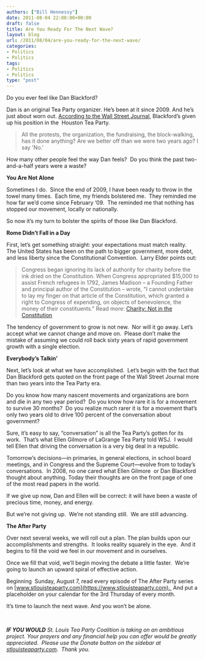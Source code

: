 ```yaml
---
authors: ["Bill Hennessy"]
date: 2011-08-04 22:08:00+00:00
draft: false
title: Are You Ready For The Next Wave?
layout: blog
url: /2011/08/04/are-you-ready-for-the-next-wave/
categories:
- Politics
- Politics
tags:
- Politics
- Politics
type: "post"
---
```


Do you ever feel like Dan Blackford?

Dan is an original Tea Party organizer. He’s been at it since 2009. And he’s just about worn out. [According to the Wall Street Journal](https://online.wsj.com/article/SB10001424053111903635604576474050402040650.html?KEYWORDS=tea+party), Blackford’s given up his position in the  Houston Tea Party.



> All the protests, the organization, the fundraising, the block-walking, has it done anything? Are we better off than we were two years ago? I say 'No.’



How many other people feel the way Dan feels?  Do you think the past two-and-a-half years were a waste?

**You Are Not Alone**

Sometimes I do.  Since the end of 2009, I have been ready to throw in the towel many times.  Each time, my friends bolstered me.  They reminded me how far we’d come since February ‘09.  The reminded me that nothing has stopped our movement, locally or nationally.

So now it’s my turn to bolster the spirits of those like Dan Blackford.

**Rome Didn’t Fall in a Day**

First, let’s get something straight: your expectations must match reality.  The United States has been on the path to bigger government, more debt, and less liberty since the Constitutional Convention.  Larry Elder points out:



> Congress began ignoring its lack of authority for charity before the ink dried on the Constitution. When Congress appropriated $15,000 to assist French refugees in 1792, James Madison – a Founding Father and principal author of the Constitution – wrote, "I cannot undertake to lay my finger on that article of the Constitution, which granted a right to Congress of expending, on objects of benevolence, the money of their constituents."
Read more: [Charity: Not in the Constitution](https://www.wnd.com/index.php?pageId=108045#ixzz1U3lot3ii)



The tendency of government to grow is not new.  Nor will it go away. Let’s accept what we cannot change and move on.  Please don’t make the mistake of assuming we could roll back sixty years of rapid government growth with a single election.  

**Everybody’s Talkin’**

Next, let’s look at what we have accomplished.  Let’s begin with the fact that Dan Blackford gets quoted on the front page of the Wall Street Journal more than two years into the Tea Party era.  

Do you know how many nascent movements and organizations are born and die in any two year period?  Do you know how rare it is for a movement to survive 30 months?  Do you realize much rarer it is for a movement that’s only two years old to drive 100 percent of the conversation about government?

Sure, it’s easy to say, “conversation” is all the Tea Party’s gotten for its work.  That’s what Ellen Gilmore of LaGrange Tea Party told WSJ.  I would tell Ellen that driving the conversation is a very big deal in a republic.

Tomorrow’s decisions—in primaries, in general elections, in school board meetings, and in Congress and the Supreme Court—evolve from to today’s conversations.  In 2008, no one cared what Ellen Gilmore  or Dan Blackford thought about anything. Today their thoughts are on the front page of one of the most read papers in the world. 

If we give up now, Dan and Ellen will be correct: it will have been a waste of precious time, money, and energy. 

But we’re not giving up.  We’re not standing still.  We are still advancing.

**The After Party**

Over next several weeks, we will roll out a plan. The plan builds upon our accomplishments and strengths.  It looks reality squarely in the eye.  And it begins to fill the void we feel in our movement and in ourselves. 

Once we fill that void, we’ll begin moving the debate a little faster.  We’re going to launch an upward spiral of effective action. 

Beginning  Sunday, August 7, read every episode of The After Party series on [www.stlouisteaparty.com](https://www.stlouisteaparty.com).  And put a placeholder on your calendar for the 3rd Thursday of every month.  

It’s time to launch the next wave. And you won’t be alone.

 

_**IF YOU WOULD** St. Louis Tea Party Coalition is taking on an ambitious project. Your prayers and any financial help you can offer would be greatly appreciated.  Please use the Donate button on the sidebar at [stlouisteaparty.com](https://stlouisteaparty.com).  Thank you._
